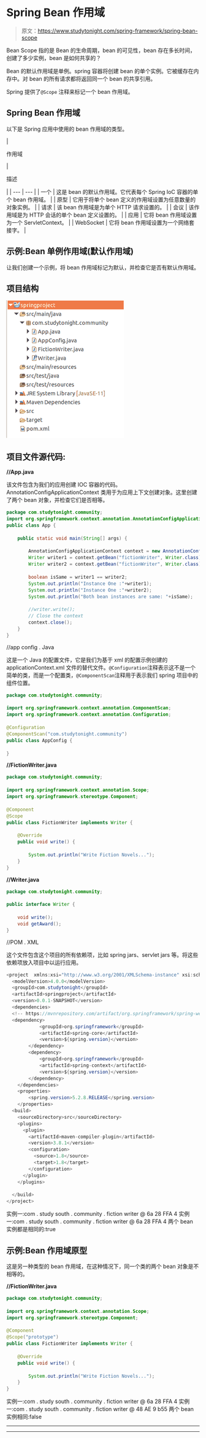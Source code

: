# Spring Bean 作用域

> 原文：<https://www.studytonight.com/spring-framework/spring-bean-scope>

Bean Scope 指的是 Bean 的生命周期，bean 的可见性，bean 存在多长时间，创建了多少实例，bean 是如何共享的？

Bean 的默认作用域是单例。spring 容器将创建 bean 的单个实例。它被缓存在内存中。对 bean 的所有请求都将返回同一个 bean 的共享引用。

Spring 提供了`@Scope` 注释来标记一个 bean 作用域。

## Spring Bean 作用域

以下是 Spring 应用中使用的 bean 作用域的类型。

| 

作用域

 | 

描述

 |
| --- | --- |
| 一个 | 这是 bean 的默认作用域。它代表每个 Spring IoC 容器的单个 bean 作用域。 |
| 原型 | 它用于将单个 bean 定义的作用域设置为任意数量的对象实例。 |
| 请求 | 该 bean 作用域是为单个 HTTP 请求设置的。 |
| 会议 | 该作用域是为 HTTP 会话的单个 bean 定义设置的。 |
| 应用 | 它将 bean 作用域设置为一个 ServletContext。 |
| WebSocket | 它将 bean 作用域设置为一个网络套接字。 |

## 示例:Bean 单例作用域(默认作用域)

让我们创建一个示例，将 bean 作用域标记为默认，并检查它是否有默认作用域。

## 项目结构

![](img/2037b32c59fac7aaff0900c8c1a09da5.png)

## 项目文件源代码:

**//App.java**

该文件包含为我们的应用创建 IOC 容器的代码。AnnotationConfigApplicationContext 类用于为应用上下文创建对象。这里创建了两个 bean 对象，并检查它们是否相等。

```java
package com.studytonight.community;
import org.springframework.context.annotation.AnnotationConfigApplicationContext;
public class App {

	public static void main(String[] args) {

		AnnotationConfigApplicationContext context = new AnnotationConfigApplicationContext(AppConfig.class);
		Writer writer1 = context.getBean("fictionWriter", Writer.class);
		Writer writer2 = context.getBean("fictionWriter", Writer.class);

		boolean isSame = writer1 == writer2;
		System.out.println("Instance One :"+writer1);
		System.out.println("Instance One :"+writer2);
		System.out.println("Both bean instances are same: "+isSame);

		//writer.write();
		// Close the context
		context.close();
	}
}
```

//app config . Java

这是一个 Java 的配置文件，它是我们为基于 xml 的配置示例创建的 applicationContext.xml 文件的替代文件。`@Configuration`注释表示这不是一个简单的类，而是一个配置类，`@ComponentScan`注释用于表示我们 spring 项目中的组件位置。

```java
package com.studytonight.community;

import org.springframework.context.annotation.ComponentScan;
import org.springframework.context.annotation.Configuration;

@Configuration
@ComponentScan("com.studytonight.community")
public class AppConfig {

} 
```

**//FictionWriter.java**

```java
package com.studytonight.community;

import org.springframework.context.annotation.Scope;
import org.springframework.stereotype.Component;

@Component
@Scope
public class FictionWriter implements Writer {

	@Override
	public void write() {

		System.out.println("Write Fiction Novels...");
	}
}
```

**//Writer.java**

```java
package com.studytonight.community;

public interface Writer {

	void write();
	void getAward();
}
```

//POM . XML

这个文件包含这个项目的所有依赖项，比如 spring jars、servlet jars 等。将这些依赖项放入项目中以运行应用。

```java
<project  xmlns:xsi="http://www.w3.org/2001/XMLSchema-instance" xsi:schemaLocation="http://maven.apache.org/POM/4.0.0 https://maven.apache.org/xsd/maven-4.0.0.xsd">
  <modelVersion>4.0.0</modelVersion>
  <groupId>com.studytonight</groupId>
  <artifactId>springproject</artifactId>
  <version>0.0.1-SNAPSHOT</version>
  <dependencies>
  <!-- https://mvnrepository.com/artifact/org.springframework/spring-web -->
  <dependency>
			<groupId>org.springframework</groupId>
			<artifactId>spring-core</artifactId>
			<version>${spring.version}</version>
		</dependency>
		<dependency>
			<groupId>org.springframework</groupId>
			<artifactId>spring-context</artifactId>
			<version>${spring.version}</version>
		</dependency>
	</dependencies>
	<properties>
		<spring.version>5.2.8.RELEASE</spring.version>
	</properties>
  <build>
    <sourceDirectory>src</sourceDirectory>
    <plugins>
      <plugin>
        <artifactId>maven-compiler-plugin</artifactId>
        <version>3.8.1</version>
        <configuration>
          <source>1.8</source>
          <target>1.8</target>
        </configuration>
      </plugin>
    </plugins>

  </build>
</project>
```

实例一:com . study south . community . fiction writer @ 6a 28 FFA 4
实例一:com . study south . community . fiction writer @ 6a 28 FFA 4
两个 bean 实例都是相同的:true

## 示例:Bean 作用域原型

这是另一种类型的 bean 作用域，在这种情况下，同一个类的两个 bean 对象是不相等的。

**//FictionWriter.java**

```java
package com.studytonight.community;

import org.springframework.context.annotation.Scope;
import org.springframework.stereotype.Component;

@Component
@Scope("prototype")
public class FictionWriter implements Writer {

	@Override
	public void write() {

		System.out.println("Write Fiction Novels...");
	}
}
```

实例一:com . study south . community . fiction writer @ 6a 28 FFA 4
实例一:com . study south . community . fiction writer @ 48 AE 9 b55
两个 bean 实例相同:false

* * *

* * *